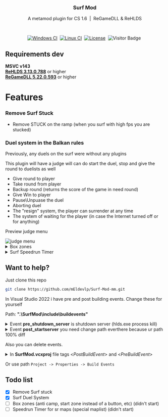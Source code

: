 <div align="center">

<h3>Surf Mod</h3>
<p>A metamod plugin for CS 1.6 &nbsp;|&nbsp; ReGameDLL & ReHLDS</p> <br>
  
[![Windows CI][build-windows-badge]][build-link]&nbsp;
[![Linux CI][build-linux-badge]][build-link]&nbsp;
[![License][license-badge]][license-link]&nbsp;
![Visitor Badge][visitor-badge]&nbsp;
</div>

## Requirements dev
__MSVC v143__<br>
__[ReHLDS 3.13.0.788][rehlds-link]__ or higher<br>
__[ReGameDLL 5.22.0.593][regamedll-link]__ or higher<br>

# Features

### Remove Surf Stuck
- Remove STUCK on the ramp (when you surf with high fps you are stucked)

### Duel system in the Balkan rules

Previously, any duels on the surf were without any plugins

This plugin will have a judge will can do start the duel, stop and give the round to duelists as well

- Give round to player
- Take round from player
- Backup round (returns the score of the game in need round)
- Give Win to player
- Pause\Unpuase the duel
- Aborting duel
- The "resign" system, the player can surrender at any time
- The system of waiting for the player (in case the Internet turned off or for anything)

Preview judge menu

<img src="https://i.ibb.co/s5RZjJN/judge-menu.png" alt="judge menu">

<details>
  <summary>Box zones</summary>
<br>
  
I will try to do about the same [click](https://forums.alliedmods.net/showthread.php?t=176678). Author R3X

</details>

<details>
  <summary>Surf Speedrun Timer</summary>
<br>
	
Speedrun Timer. Instead of a big [kz-arg](https://forums.alliedmods.net/showthread.php?t=81692) plugin, there will be a simple timer with saving the results and outputting it to MOTD<br><br>
  
Will works with box-zones
</details>

## Want to help?
Just clone this repo

```sh
git clone https://github.com/mEldevlp/Surf-Mod-mm.git
```

In Visual Studio 2022 i have pre and post building events. Change these for yourself

Path: **".\SurfMod\include\buildevents\"**

<details>
  <summary>Event <b>pre_shutdown_server</b> is shutdown server (hlds.exe process kill)</summary>
  
```bat
tasklist /fi "imagename eq hlds.exe" |find ":" > nul
	if errorlevel 1 (taskkill /f /im "hlds.exe")
```
</details>

<details>
  <summary>Event <b>post_startserver</b> you need change path everthere because ur path 100% diff</summary>
  
```bat
cd C:\Users\mEl\Desktop\Surf-Mod-mm\Release

set "outputFile=SurfMod_mm.dll"

set "copyPath=C:\Users\mEl\Desktop\CS_SERVER_1_9_AMX\cstrike\addons\SurfMod\dlls"

if exist %copyPath% (copy %outputFile% %copyPath%) else (echo "something wrong")

set "hldsParam=-console -game cstrike -secure -pingboost 3 -master +port 27017 +map de_dust2 +maxplayers 16 +sys_ticrate 512"

set "hldsPath=C:\Users\mEl\Desktop\CS_SERVER_1_9_AMX"

if exist %hldsPath% (start /min /d "%hldsPath%" hlds.exe %hldsParam%)
```
</details>


Also you can delete events.

<details>
  <summary>In <b>SurfMod.vcxproj</b> file tags <<em>PostBuildEvent</em>> and <<em>PreBuildEvent</em>> </summary>

```xml
    <PostBuildEvent>
      <Command>./include/buildevents/post_startserver.cmd</Command>
    </PostBuildEvent>
    <PreBuildEvent>
      <Command>./include/buildevents/pre_shutdown_server.cmd</Command>
    </PreBuildEvent>
```
</details>

Or use path `Project -> Properties -> Build Events`


## Todo list
- [x] Remove Surf stuck
- [x] Surf Duel System
- [ ] Box zones (anti camp, start zone instead of a button, etc) (didn't start)
- [ ] Speedrun Timer for sr maps (special maplist) (didn't start)

[build-windows-badge]:        https://img.shields.io/github/actions/workflow/status/mEldevlp/Surf-Mod-mm/msbuild.yml?branch=master&style=for-the-badge&label=Windows%20CI&logo=windows
[build-linux-badge]:          https://img.shields.io/github/actions/workflow/status/mEldevlp/Surf-Mod-mm/makefile.yml?branch=master&style=for-the-badge&label=Linux%20CI&logo=linux&logoColor=white
[license-badge]:              https://img.shields.io/github/license/mEldevlp/Surf-Mod-mm?style=for-the-badge&label=license&color=success
[visitor-badge]:              https://visitor-badge.feriirawann.repl.co?username=mElDevlp&repo=Surf-Mod-mm&logo=Opsgenie&style=for-the-badge&label=Visitors

[rehlds-link]: 		      https://github.com/dreamstalker/rehlds/releases/tag/3.13.0.788
[regamedll-link]:	      https://github.com/s1lentq/ReGameDLL_CS/releases/tag/5.22.0.593	

[license-link]:               https://github.com/mEldevlp/Surf-Mod-mm/blob/master/LICENSE
[build-link]:                 https://github.com/mEldevlp/Surf-Mod-mm/actions
